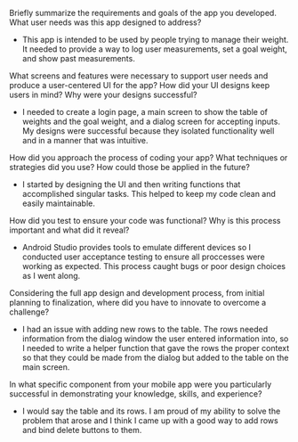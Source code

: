 Briefly summarize the requirements and goals of the app you developed. What user needs was this app designed to address?
- This app is intended to be used by people trying to manage their weight. It needed to provide a way to log user measurements, set a goal weight, and show past measurements.

What screens and features were necessary to support user needs and produce a user-centered UI for the app? How did your UI designs keep users in mind? Why were your designs successful?
- I needed to create a login page, a main screen to show the table of weights and the goal weight, and a dialog screen for accepting inputs. My designs were successful because they isolated functionality well and in a manner that was intuitive.

How did you approach the process of coding your app? What techniques or strategies did you use? How could those be applied in the future?
- I started by designing the UI and then writing functions that accomplished singular tasks. This helped to keep my code clean and easily maintainable.

How did you test to ensure your code was functional? Why is this process important and what did it reveal?
- Android Studio provides tools to emulate different devices so I conducted user acceptance testing to ensure all proccesses were working as expected. This process caught bugs or poor design choices as I went along.

Considering the full app design and development process, from initial planning to finalization, where did you have to innovate to overcome a challenge?
- I had an issue with adding new rows to the table. The rows needed information from the dialog window the user entered information into, so I needed to write a helper function that gave the rows the proper context so that they could be made from the dialog but added to the table on the main screen.

In what specific component from your mobile app were you particularly successful in demonstrating your knowledge, skills, and experience?
- I would say the table and its rows. I am proud of my ability to solve the problem that arose and I think I came up with a good way to add rows and bind delete buttons to them.
